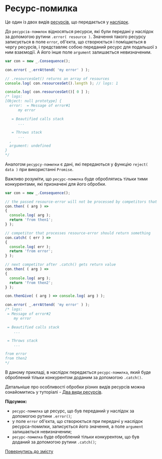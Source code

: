 # Ресурс-помилка

Це один із двох видів [ресурсів](./Resource.md#ресурс), що передається у [наслідок](./Consequence.md#наслідок).

До `ресурсів-помилок` відносяться ресурси, які були передані у наслідок за допомогою рутини `.error( resource )`.
Значення такого ресурсу записується в поле `error`, об'єкта, що створюється і поміщається в чергу ресурсів, і представляє
собою переданий ресурс для подальшої з ним взаємодії. А його інше поле `argument` залишаєтьcя невизначеним.

```js
var con = new _.Consequence();

con.error( _.errAttend( 'my error' ) );

// .resourcesGet() returns an array of resources
console.log( con.resourcesGet().length ); // logs: 1

console.log( con.resourcesGet()[ 0 ] );
/* logs:
[Object: null prototype] {
  error:  = Message of error#1
      my error

   = Beautified calls stack
      ...

   = Throws stack
      ...
  ,
  argument: undefined
}
*/
```

Аналогом `ресурсу-помилки` є дані, які передаються у функцію `reject( data )` при використанні `Promise`.

Важливо розуміти, що `ресурс-помилка` буде оброблятись тільки тими конкурентами, які призначені для його обробки.

```js
var con = new _.Consequence();

// the passed resource-error will not be processed by competitors that go before .catch() in the queue
con.then( ( arg ) =>
{
  console.log( arg );
  return 'from then1';
} );

// competitor that processes resource-error should return something
con.catch( ( err ) =>
{
  console.log( err );
  return 'from error';
} );

// next competitor after .catch() gets return value
con.then( ( arg ) =>
{
  console.log( arg );
  return 'from then2';
} );

con.thenGive( ( arg ) => console.log( arg ) );

con.error( _.errAttend( 'my error' ) );
/* logs:
 = Message of error#2
    my error

 = Beautified calls stack
    ...

 = Throws stack
    ...

from error
from then2
*/
```

В даному прикладі, в наслідок передається `ресурс-помилка`, який буде оброблений тільки конкурентом доданим за
допомогою `.catch()`.

Детальніше про особливості обробки різних видів ресурсів можна ознайомитись у туторіалі - [Два види ресурсів](../tutorial/TwoKindOfResources.md#два-види-ресурсів).

**Підсумок:**

- `ресурс-помилка` це ресурс, що був переданий у наслідок за допомогою рутини `.error()`;
- у поле `error` об'єкта, що створюється при передачі у наслідок ресурса-помилки, записується його значення, а поле `argument` залишається невизначеним;
- `ресурс-помилка` буде оброблений тільки конкурентом, що був доданий за допомогою рутини `.catch()`;

[Повернутись до змісту](../README.md#концепції)
